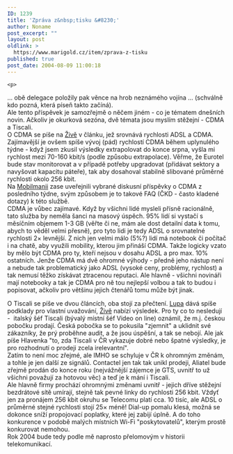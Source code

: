 ```yaml
---
ID: 1239
title: 'Zpráva z&nbsp;tisku &#8230;'
author: Noname
post_excerpt: ""
layout: post
oldlink: >
  https://www.marigold.cz/item/zprava-z-tisku
published: true
post_date: 2004-08-09 11:00:18
---
```

	<p>
... obě delegace položily pak věnce na hrob neznámého vojína ... (schválně kdo pozná, která píseň takto začíná).<br/>Ale tento příspěvek je samozřejmě o něčem jiném - co je tématem dnešních novin. Ačkoliv je okurková sezóna, dvě témata jsou myslím stěžejní - CDMA a Tiscali.<br/>O CDMA se píše na <a href="http://www.zive.cz/h/Uzivatel/AR.asp?ARI=117903">Živě</a> v článku, jež srovnává rychlosti ADSL a CDMA. Zajímavější je ovšem spíše vývoj (pád) rychlostí CDMA během uplynulého týdne - když jsem zkusil výsledky extrapolovat do konce srpna, vyšla mi rychlost mezi 70-160 kbit/s (podle způsobu extrapolace). Věřme, že Eurotel bude stav monitorovat a v případě potřeby upgradovat (přidávat sektory a navyšovat kapacitu páteře), tak aby dosahoval stabilně slibované průměrné rychlosti okolo 256 kbit.<br/>Na <a href="http://www.mobilmania.cz/Operatori/AR.asp?ARI=107887">Mobilmanii</a> zase uveřejnili vybrané diskusní příspěvky o CDMA z posledního týdne, svým způsobem je to takové FAQ (ČKD - často kladené dotazy) k této službě.<br/>CDMA je vůbec zajímavé. Když by všichni lidé mysleli přísně racionálně, tato služba by neměla šanci na masový úspěch. 95% lidí si vystačí s měsíčním objemem 1-3 GB (věřte či ne, mám ale dost detailní data k tomu, abych to věděl velmi přesně), pro tyto lidi je tedy ADSL o srovnatelné rychlosti 2× levnější. Z nich jen velmi málo (5%?) lidí má notebook či počítač i na chatě, aby využili mobility, kterou jim přináší CDMA. Takže logicky vzato by mělo být CDMA pro ty, kteří nejsou v dosahu ADSL a pro max. 10% ostatních. Jenže CDMA má dvě ohromné výhody - předně jeho nástup není a nebude tak problematický jako ADSL (vysoké ceny, problémy, rychlost) a tak nemusí těžko získávat ztracenou reputaci. Ale hlavně - všichni novináři mají notebooky a tak je CDMA pro ně tou nejlepší volbou a tak to budou i popisovat, ačkoliv pro většinu jejich čtenářů tomu může být jinak.</p>
<p>
O Tiscali se píše ve dvou článcích, oba stojí za přečtení. <a href="http://www.lupa.cz/clanek.php3?show=3553">Lupa</a> dává spíše podklady pro vlastní uvažování, <a href="http://www.zive.cz/h/Byznys/AR.asp?ARI=117900">Živě</a> nabízí výsledek. Pro ty co to nesledují -  italský šéf Tiscali (bývalý místní šéf Video on line) oznámil, že m.j. českou pobočku prodají. Česká pobočka se to pokusila "zjemnit" a uklidnit své zákazníky, že prý proběhne audit, a že jsou úspěšní, a tak se nebojí. Ale jak píše Hlavenka "to, zda Tiscali v ČR vykazuje dobré nebo špatné výsledky, je pro rozhodnutí o prodeji zcela irelevantní".<br/>Zatím to není moc zřejmé, ale IMHO se schyluje v ČR k ohromným změnám, a tohle je jen další ze signálů. Contactel jen tak tak unikl prodeji, Aliatel bude zřejmě prodán do konce roku (nejvážnější zájemce je GTS, uvnitř to už všichni považují za hotovou věc) a teď je k mání i Tiscali.<br/>Ale hlavně firmy prochází ohromnými změnami uvnitř - jejich dříve stěžejní bezdrátové sítě umírají, stejně tak pevné linky do rychlosti 256 kbit. Vždyť jen za pronájem 256 kbit okruhu se Telecomu platí cca. 10 tisíc, ale ADSL o průměrné stejné rychlosti stojí 25× méně! Dial-up pomalu klesá, možná se dokonce sníží propojovací poplatky, které jej zabijí úplně. A do toho konkurence v podobě malých místních Wi-Fi "poskytovatelů", kterým prostě konkurovat nemohou.<br/>Rok 2004 bude tedy podle mě naprosto přelomovým v historii telekomunikací.</p>
